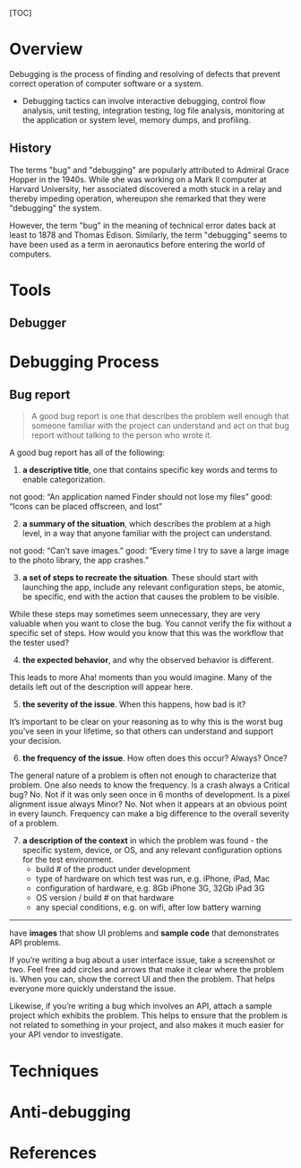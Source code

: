 [TOC]

# Overview

Debugging is the process of finding and resolving of defects that
prevent correct operation of computer software or a system.
- Debugging tactics can involve interactive debugging, control flow
  analysis, unit testing, integration testing, log file analysis,
  monitoring at the application or system level, memory dumps, and
  profiling.

## History

The terms "bug" and "debugging" are popularly attributed to Admiral
Grace Hopper in the 1940s. While she was working on a Mark II computer
at Harvard University, her associated discovered a moth stuck in a relay
and thereby impeding operation, whereupon she remarked that they were
"debugging" the system.

However, the term "bug" in the meaning of technical error dates back at
least to 1878 and Thomas Edison. Similarly, the term "debugging" seems
to have been used as a term in aeronautics before entering the world of
computers.

# Tools

## Debugger


# Debugging Process

## Bug report

>A good bug report is one that describes the problem well enough that
>someone familiar with the project can understand and act on that bug
>report without talking to the person who wrote it.

A good bug report has all of the following:

1. **a descriptive title**, one that contains specific key words and
   terms to enable categorization.

not good: “An application named Finder should not lose my files” good:
“Icons can be placed offscreen, and lost”

2. **a summary of the situation**, which describes the problem at a high
   level, in a way that anyone familiar with the project can understand.

not good: “Can’t save images.” good: “Every time I try to save a large
image to the photo library, the app crashes.”

3. **a set of steps to recreate the situation**.  These should start
   with launching the app, include any relevant configuration steps, be
   atomic, be specific, end with the action that causes the problem to
   be visible.

While these steps may sometimes seem unnecessary, they are very valuable
when you want to close the bug. You cannot verify the fix without a
specific set of steps. How would you know that this was the workflow
that the tester used?

4. **the expected behavior**, and why the observed behavior is
   different.

This leads to more Aha! moments than you would imagine. Many of the
details left out of the description will appear here.

5. **the severity of the issue**.  When this happens, how bad is it?

It’s important to be clear on your reasoning as to why this is the worst
bug you’ve seen in your lifetime, so that others can understand and
support your decision.

6. **the frequency of the issue**.  How often does this occur? Always?
   Once?

The general nature of a problem is often not enough to characterize that
problem. One also needs to know the frequency. Is a crash always a
Critical bug?  No.  Not if it was only seen once in 6 months of
development. Is a pixel alignment issue always Minor?  No.  Not when it
appears at an obvious point in every launch. Frequency can make a big
difference to the overall severity of a problem.

7. **a description of the context** in which the problem was found - the
   specific system, device, or OS, and any relevant configuration
   options for the test environment.
    - build # of the product under development
    - type of hardware on which test was run, e.g. iPhone, iPad, Mac
    - configuration of hardware, e.g. 8Gb iPhone 3G, 32Gb iPad 3G
    - OS version / build # on that hardware
    - any special conditions, e.g. on wifi, after low battery warning

----

have **images** that show UI problems and **sample code** that
demonstrates API problems.

If you’re writing a bug about a user interface issue, take a screenshot
or two. Feel free add circles and arrows that make it clear where the
problem is. When you can, show the correct UI and then the problem.
That helps everyone more quickly understand the issue.

Likewise, if you’re writing a bug which involves an API, attach a sample
project which exhibits the problem. This helps to ensure that the
problem is not related to something in your project, and also makes it
much easier for your API vendor to investigate.

# Techniques

# Anti-debugging

# References
